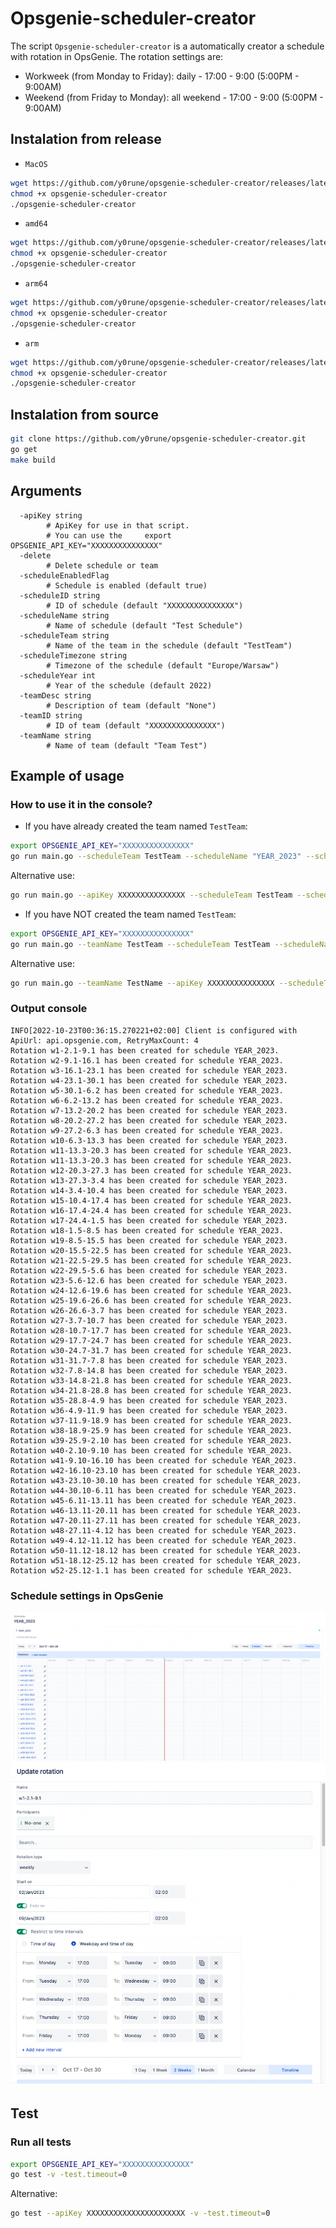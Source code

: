 # Opsgenie-scheduler-creator

The script `Opsgenie-scheduler-creator` is a automatically creator a schedule
with rotation in OpsGenie. The rotation settings are:

- Workweek (from Monday to Friday): daily - 17:00 - 9:00 (5:00PM - 9:00AM)
- Weekend (from Friday to Monday): all weekend - 17:00 - 9:00 (5:00PM - 9:00AM)

## Instalation from release

- `MacOS`

```bash
wget https://github.com/y0rune/opsgenie-scheduler-creator/releases/latest/download/opsgenie-scheduler-creator-darwin-amd64 -O opsgenie-scheduler-creator
chmod +x opsgenie-scheduler-creator
./opsgenie-scheduler-creator
```

- `amd64`

```bash
wget https://github.com/y0rune/opsgenie-scheduler-creator/releases/latest/download/opsgenie-scheduler-creator-linux-amd64 -O opsgenie-scheduler-creator
chmod +x opsgenie-scheduler-creator
./opsgenie-scheduler-creator
```

- `arm64`

```bash
wget https://github.com/y0rune/opsgenie-scheduler-creator/releases/latest/download/opsgenie-scheduler-creator-linux-arm64 -O opsgenie-scheduler-creator
chmod +x opsgenie-scheduler-creator
./opsgenie-scheduler-creator
```

- `arm`

```bash
wget https://github.com/y0rune/opsgenie-scheduler-creator/releases/latest/download/opsgenie-scheduler-creator-linux-arm -O opsgenie-scheduler-creator
chmod +x opsgenie-scheduler-creator
./opsgenie-scheduler-creator
```

## Instalation from source

```bash
git clone https://github.com/y0rune/opsgenie-scheduler-creator.git
go get
make build
```

## Arguments

```
  -apiKey string
        # ApiKey for use in that script.
        # You can use the     export OPSGENIE_API_KEY="XXXXXXXXXXXXXXX"
  -delete
        # Delete schedule or team
  -scheduleEnabledFlag
        # Schedule is enabled (default true)
  -scheduleID string
        # ID of schedule (default "XXXXXXXXXXXXXXX")
  -scheduleName string
        # Name of schedule (default "Test Schedule")
  -scheduleTeam string
        # Name of the team in the schedule (default "TestTeam")
  -scheduleTimezone string
        # Timezone of the schedule (default "Europe/Warsaw")
  -scheduleYear int
        # Year of the schedule (default 2022)
  -teamDesc string
        # Description of team (default "None")
  -teamID string
        # ID of team (default "XXXXXXXXXXXXXXX")
  -teamName string
        # Name of team (default "Team Test")
```

## Example of usage

### How to use it in the console?

- If you have already created the team named `TestTeam`:

```bash
export OPSGENIE_API_KEY="XXXXXXXXXXXXXXX"
go run main.go --scheduleTeam TestTeam --scheduleName "YEAR_2023" --scheduleYear 2023
```

Alternative use:

```bash
go run main.go --apiKey XXXXXXXXXXXXXXX --scheduleTeam TestTeam --scheduleName "YEAR_2023" --scheduleYear 2023
```

- If you have NOT created the team named `TestTeam`:

```bash
export OPSGENIE_API_KEY="XXXXXXXXXXXXXXX"
go run main.go --teamName TestTeam --scheduleTeam TestTeam --scheduleName "YEAR_2023" --scheduleYear 2023
```

Alternative use:

```bash
go run main.go --teamName TestName --apiKey XXXXXXXXXXXXXXX --scheduleTeam TestTeam --scheduleName "YEAR_2023" --scheduleYear 2023
```

### Output console

```
INFO[2022-10-23T00:36:15.270221+02:00] Client is configured with ApiUrl: api.opsgenie.com, RetryMaxCount: 4
Rotation w1-2.1-9.1 has been created for schedule YEAR_2023.
Rotation w2-9.1-16.1 has been created for schedule YEAR_2023.
Rotation w3-16.1-23.1 has been created for schedule YEAR_2023.
Rotation w4-23.1-30.1 has been created for schedule YEAR_2023.
Rotation w5-30.1-6.2 has been created for schedule YEAR_2023.
Rotation w6-6.2-13.2 has been created for schedule YEAR_2023.
Rotation w7-13.2-20.2 has been created for schedule YEAR_2023.
Rotation w8-20.2-27.2 has been created for schedule YEAR_2023.
Rotation w9-27.2-6.3 has been created for schedule YEAR_2023.
Rotation w10-6.3-13.3 has been created for schedule YEAR_2023.
Rotation w11-13.3-20.3 has been created for schedule YEAR_2023.
Rotation w11-13.3-20.3 has been created for schedule YEAR_2023.
Rotation w12-20.3-27.3 has been created for schedule YEAR_2023.
Rotation w13-27.3-3.4 has been created for schedule YEAR_2023.
Rotation w14-3.4-10.4 has been created for schedule YEAR_2023.
Rotation w15-10.4-17.4 has been created for schedule YEAR_2023.
Rotation w16-17.4-24.4 has been created for schedule YEAR_2023.
Rotation w17-24.4-1.5 has been created for schedule YEAR_2023.
Rotation w18-1.5-8.5 has been created for schedule YEAR_2023.
Rotation w19-8.5-15.5 has been created for schedule YEAR_2023.
Rotation w20-15.5-22.5 has been created for schedule YEAR_2023.
Rotation w21-22.5-29.5 has been created for schedule YEAR_2023.
Rotation w22-29.5-5.6 has been created for schedule YEAR_2023.
Rotation w23-5.6-12.6 has been created for schedule YEAR_2023.
Rotation w24-12.6-19.6 has been created for schedule YEAR_2023.
Rotation w25-19.6-26.6 has been created for schedule YEAR_2023.
Rotation w26-26.6-3.7 has been created for schedule YEAR_2023.
Rotation w27-3.7-10.7 has been created for schedule YEAR_2023.
Rotation w28-10.7-17.7 has been created for schedule YEAR_2023.
Rotation w29-17.7-24.7 has been created for schedule YEAR_2023.
Rotation w30-24.7-31.7 has been created for schedule YEAR_2023.
Rotation w31-31.7-7.8 has been created for schedule YEAR_2023.
Rotation w32-7.8-14.8 has been created for schedule YEAR_2023.
Rotation w33-14.8-21.8 has been created for schedule YEAR_2023.
Rotation w34-21.8-28.8 has been created for schedule YEAR_2023.
Rotation w35-28.8-4.9 has been created for schedule YEAR_2023.
Rotation w36-4.9-11.9 has been created for schedule YEAR_2023.
Rotation w37-11.9-18.9 has been created for schedule YEAR_2023.
Rotation w38-18.9-25.9 has been created for schedule YEAR_2023.
Rotation w39-25.9-2.10 has been created for schedule YEAR_2023.
Rotation w40-2.10-9.10 has been created for schedule YEAR_2023.
Rotation w41-9.10-16.10 has been created for schedule YEAR_2023.
Rotation w42-16.10-23.10 has been created for schedule YEAR_2023.
Rotation w43-23.10-30.10 has been created for schedule YEAR_2023.
Rotation w44-30.10-6.11 has been created for schedule YEAR_2023.
Rotation w45-6.11-13.11 has been created for schedule YEAR_2023.
Rotation w46-13.11-20.11 has been created for schedule YEAR_2023.
Rotation w47-20.11-27.11 has been created for schedule YEAR_2023.
Rotation w48-27.11-4.12 has been created for schedule YEAR_2023.
Rotation w49-4.12-11.12 has been created for schedule YEAR_2023.
Rotation w50-11.12-18.12 has been created for schedule YEAR_2023.
Rotation w51-18.12-25.12 has been created for schedule YEAR_2023.
Rotation w52-25.12-1.1 has been created for schedule YEAR_2023.
```

### Schedule settings in OpsGenie

![alt text](https://github.com/y0rune/opsgenie-scheduler-creator/blob/main/screenshots/OpsGenieSchedule.png)
![alt text](https://github.com/y0rune/opsgenie-scheduler-creator/blob/main/screenshots/OpsGenieUpdateRotation.png)

## Test

### Run all tests

```bash
export OPSGENIE_API_KEY="XXXXXXXXXXXXXXX"
go test -v -test.timeout=0
```

Alternative:

```bash
go test --apiKey XXXXXXXXXXXXXXXXXXXXXX -v -test.timeout=0
```
